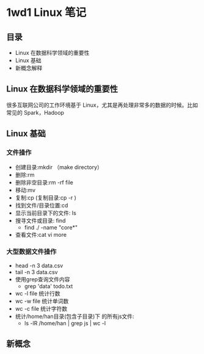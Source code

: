 # 1wd1 Linux 笔记

## 目录

- Linux 在数据科学领域的重要性
- Linux 基础
- 新概念解释


## Linux 在数据科学领域的重要性

很多互联网公司的工作环境基于 Linux，尤其是再处理非常多的数据的时候。比如常见的 Spark，Hadoop

## Linux 基础

### 文件操作

- 创建目录:mkdir （make directory）
- 删除:rm 
- 删除非空目录:rm -rf file 
- 移动:mv
- 复制:cp (复制目录:cp -r )
- 找到文件/目录位置:cd 
- 显示当前目录下的文件: ls 
- 搜寻文件或目录: find 
	- find ./ -name "core*" 
- 查看文件:cat vi more

### 大型数据文件操作

- head -n 3 data.csv 
- tail -n 3 data.csv 
- 使用grep查询文件内容
	- grep 'data' todo.txt
- wc -l file 统计行数
- wc -w file 统计单词数
- wc -c file 统计字符数
- 统计/home/han目录(包含子目录)下 的所有js文件:
	- ls -lR /home/han | grep js | wc -l

	
## 新概念





